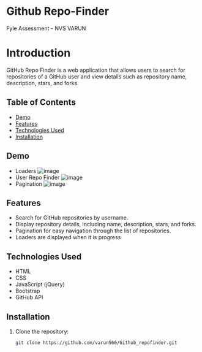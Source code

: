 # Github Repo-Finder
Fyle Assessment - NVS VARUN

# Introduction
GitHub Repo Finder is a web application that allows users to search for repositories of a GitHub user and view details such as repository name, description, stars, and forks.

## Table of Contents
- [Demo](#demo)
- [Features](#features)
- [Technologies Used](#technologies-used)
- [Installation](#installation)


## Demo
- Loaders ![image](https://github.com/varun566/Github_repofinder/assets/71657704/fa95563b-2d05-4de9-aebb-efea00e03152)
- User Repo Finder ![image](https://github.com/varun566/Github_repofinder/assets/71657704/c9a88b15-4b16-4220-86de-a96e98e14ba3)
- Pagination ![image](https://github.com/varun566/Github_repofinder/assets/71657704/e40433c4-be32-4c05-8d74-026e304c14ed)

## Features

- Search for GitHub repositories by username.
- Display repository details, including name, description, stars, and forks.
- Pagination for easy navigation through the list of repositories.
- Loaders are displayed when it is progress

## Technologies Used

- HTML
- CSS
- JavaScript (jQuery)
- Bootstrap
- GitHub API

## Installation

1. Clone the repository:

   ```bash
   git clone https://github.com/varun566/Github_repofinder.git
